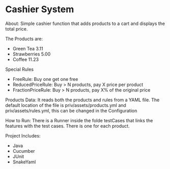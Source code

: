 # Cashier System

About:
Simple cashier function that adds products to a cart and displays the total price.

The Products are: 

- Green Tea 3.11
- Strawberries 5.00
- Coffee 11.23

Special Rules
- FreeRule: Buy one get one free
- ReducedPriceRule: Buy > N products, pay X price per product
- FractionPriceRule: Buy > N products, pay X% of the original price

Products Data:
It reads both the products and rules from a YAML file. The default location of the file is priv/assets/products.yml and priv/assets/rules.yml, this can be changed in the Configuration

How to Run:
There is a Runner inside the folde testCases that links the features with the test cases. There is one for each product.

Project Includes:
- Java
- Cucumber
- JUnit
- SnakeYaml
